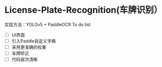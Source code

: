 # License-Plate-Recognition(车牌识别）
实现方法：YOLOv5 + PaddleOCR
To do list
- [ ] UI界面
- [ ] 引入Paddle自定义字典
- [ ] 采用更准确的权重
- [ ] 车牌矫正
- [ ] 代码层次清晰
